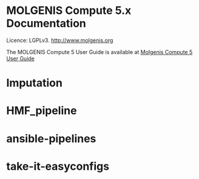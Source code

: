# MOLGENIS Compute 5.x Documentation

Licence: LGPLv3. http://www.molgenis.org

The MOLGENIS Compute 5 User Guide is available at <a href="https://rawgithub.com/georgebyelas/molgenis/master/molgenis-compute-core/README.html"> Molgenis Compute 5 User Guide</a>

# Imputation
# HMF_pipeline
# ansible-pipelines
# take-it-easyconfigs
